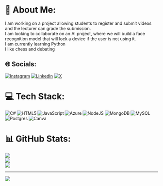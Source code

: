 # 💫 About Me:
I am working on a project allowing students to register and submit videos and the lecturer can grade the submission.<br>I am looking to collaborate on an AI project, where we will build a face recognition model that will lock a device if the user is not using it.<br>I am currently learning Python<br>I like chess and debating


## 🌐 Socials:
[![Instagram](https://img.shields.io/badge/Instagram-%23E4405F.svg?logo=Instagram&logoColor=white)]([https://instagram.com/nkambenhlez](https://www.instagram.com/nkambenhlez/)) [![LinkedIn](https://img.shields.io/badge/LinkedIn-%230077B5.svg?logo=linkedin&logoColor=white)]([https://linkedin.com/in/NkambenhleZungu](https://www.linkedin.com/in/nkambenhle-zungu-8301851a3/)) [![X](https://img.shields.io/badge/X-black.svg?logo=X&logoColor=white)](https://x.com/@Nkambenhle17) 

# 💻 Tech Stack:
![C#](https://img.shields.io/badge/c%23-%23239120.svg?style=for-the-badge&logo=csharp&logoColor=white) ![HTML5](https://img.shields.io/badge/html5-%23E34F26.svg?style=for-the-badge&logo=html5&logoColor=white) ![JavaScript](https://img.shields.io/badge/javascript-%23323330.svg?style=for-the-badge&logo=javascript&logoColor=%23F7DF1E) ![Azure](https://img.shields.io/badge/azure-%230072C6.svg?style=for-the-badge&logo=microsoftazure&logoColor=white) ![NodeJS](https://img.shields.io/badge/node.js-6DA55F?style=for-the-badge&logo=node.js&logoColor=white) ![MongoDB](https://img.shields.io/badge/MongoDB-%234ea94b.svg?style=for-the-badge&logo=mongodb&logoColor=white) ![MySQL](https://img.shields.io/badge/mysql-4479A1.svg?style=for-the-badge&logo=mysql&logoColor=white) ![Postgres](https://img.shields.io/badge/postgres-%23316192.svg?style=for-the-badge&logo=postgresql&logoColor=white) ![Canva](https://img.shields.io/badge/Canva-%2300C4CC.svg?style=for-the-badge&logo=Canva&logoColor=white)
# 📊 GitHub Stats:
![](https://github-readme-stats.vercel.app/api?username=nkambenhle&theme=dark&hide_border=false&include_all_commits=false&count_private=false)<br/>
![](https://github-readme-streak-stats.herokuapp.com/?user=nkambenhle&theme=dark&hide_border=false)<br/>
![](https://github-readme-stats.vercel.app/api/top-langs/?username=nkambenhle&theme=dark&hide_border=false&include_all_commits=false&count_private=false&layout=compact)

---
[![](https://visitcount.itsvg.in/api?id=nkambenhle&icon=0&color=0)](https://visitcount.itsvg.in)

<!-- Proudly created with GPRM ( https://gprm.itsvg.in ) -->
